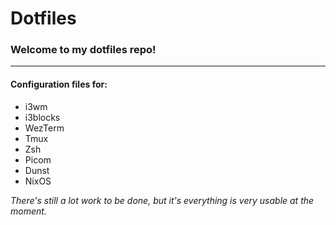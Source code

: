 # Dotfiles

### Welcome to my dotfiles repo!

---

#### Configuration files for:
- i3wm
- i3blocks
- WezTerm
- Tmux
- Zsh
- Picom
- Dunst
- NixOS


*There's still a lot work to be done, but it's everything is very usable at the moment.*
